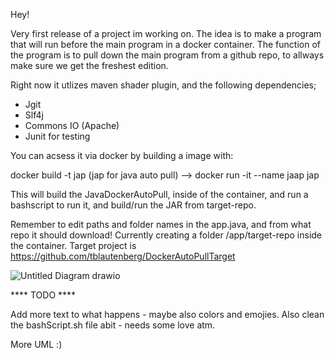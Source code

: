 Hey! 

Very first release of a project im working on. The idea is to make a program that will run before the main program in a docker container. The function of the program is to pull down the main program from a github repo, to allways make sure we get the freshest edition.

Right now it utlizes maven shader plugin, and the following dependencies;

* Jgit
* Slf4j
* Commons IO (Apache)
* Junit for testing

You can acsess it via docker by building a image with:

docker build -t jap (jap for java auto pull) --> docker run -it --name jaap jap

This will build the JavaDockerAutoPull, inside of the container, and run a bashscript to run it, and build/run the JAR from target-repo.

Remember to edit paths and folder names in the app.java, and from what repo it should download! Currently creating a folder /app/target-repo inside the container. Target project is https://github.com/tblautenberg/DockerAutoPullTarget

![Untitled Diagram drawio](https://github.com/tblautenberg/DockerAutoPullAlpha/assets/109878505/4614a6a7-178e-4f31-b7a6-9357837ebb36)


**** TODO ****

Add more text to what happens - maybe also colors and emojies. Also clean the bashScript.sh file abit - needs some love atm.

More UML :)
